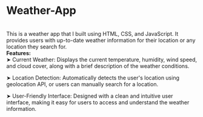 # Weather-App
<br>
This is a weather app that I built using HTML, CSS, and JavaScript. It provides users with up-to-date weather information for their location or any location they search for.
<br>
<b>Features: </b>
<br>
 ➤ Current Weather: Displays the current temperature, humidity, wind speed, and cloud cover, along with a brief description of the weather conditions.

 ➤ Location Detection: Automatically detects the user's location using geolocation API, or users can manually search for a location.

 ➤ User-Friendly Interface: Designed with a clean and intuitive user interface, making it easy for users to access and understand the weather information.
